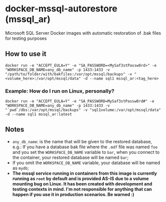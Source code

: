 # docker-mssql-autorestore (mssql_ar)
Microsoft SQL Server Docker images with automatic restoration of .bak files for testing purposes

## How to use it
`docker run -e "ACCEPT_EULA=Y" -e "SA_PASSWORD=<MySaf3stPassw0rd>" -e "WORKSPACE_DB_NAME=any_db_name" -p 1433:1433 -v "/path/to/folder/with/bakfiles:/var/opt/mssql/backups" -v "<volume_here>:/var/opt/mssql/data" -d --name sql1 mssql_ar:<tag_here>`
  
### Example: How do I run on Linux, personally?
  
``docker run -e "ACCEPT_EULA=Y" -e "SA_PASSWORD=MySaf3stPassw0rd#" -e "WORKSPACE_DB_NAME=any_db_name" -p 1433:1433 -v "`pwd`/dbs:/var/opt/mssql/backups" -v "sql1volume:/var/opt/mssql/data" -d --name sql1 mssql_ar:latest``

## Notes
- `any_db_name`: is the name that will be given to the restored database, e.g.: If you have a database bak file where the `.mdf` file was named `foo` and you set the `WORKSPACE_DB_NAME` variable to `bar`, when you connect to the container, your restored database will be named `bar`;
- If you omit the `WORKSPACE_DB_NAME` variable, your database will be named as `mydb`;
- **The mssql service running in containers from this image is currently running as `root` by default and is provided AS-IS due to a volume mounting bug on Linux. It has been created with development and testing contexts in mind. I'm not responsible for anything that can happen if you use it in production scenarios. Be warned :)**
